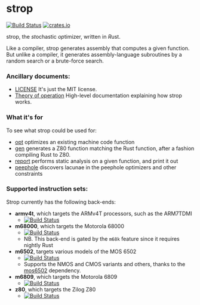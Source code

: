 # strop
[![Build Status](https://github.com/omarandlorraine/strop/actions/workflows/rust.yml/badge.svg?branch=master)](https://github.com/omarandlorraine/strop/actions?workflow=Rust)
[![crates.io](https://img.shields.io/crates/v/strop)](https://crates.io/crates/strop)

strop, the *st*ochastic *op*timizer, written in *R*ust.

Like a compiler, strop generates assembly that computes a given function. But
unlike a compiler, it generates assembly-language subroutines by a random
search or a brute-force search.

### Ancillary documents:

 * [LICENSE](LICENSE.md) It's just the MIT license.
 * [Theory of operation](THEORY_OF_OPERATION.md) High-level documentation explaining how strop works.

### What it's for

To see what strop could be used for:

 * [opt](examples/opt.rs) optimizes an existing machine code function
 * [gen](examples/gen.rs) generates a Z80 function matching the Rust function, after a fashion compiling Rust to Z80.
 * [report](examples/report.rs) performs static analysis on a given function, and print it out
 * [peephole](examples/peephole.rs) discovers lacunae in the peephole optimizers and other constraints

### Supported instruction sets:

Strop currently has the following back-ends:

 * **armv4t**, which targets the ARMv4T processors, such as the ARM7TDMI
    * [![Build Status](https://github.com/omarandlorraine/strop/actions/workflows/armv4t.yml/badge.svg?branch=master)](https://github.com/omarandlorraine/strop/actions?workflow=armv4t)
 * **m68000**, which targets the Motorola 68000
    * [![Build Status](https://github.com/omarandlorraine/strop/actions/workflows/m68000.yml/badge.svg?branch=master)](https://github.com/omarandlorraine/strop/actions?workflow=m68000)
    * NB. This back-end is gated by the `m68k` feature since it requires nightly Rust
 * **m6502**, targets various models of the MOS 6502
    * [![Build Status](https://github.com/omarandlorraine/strop/actions/workflows/mos6502.yml/badge.svg?branch=master)](https://github.com/omarandlorraine/strop/actions?workflow=mos6502)
    * Supports the NMOS and CMOS variants and others, thanks to the
      [mos6502](https://github.com/mre/mos6502) dependency.
 * **m6809**, which targets the Motorola 6809
    * [![Build Status](https://github.com/omarandlorraine/strop/actions/workflows/m6809.yml/badge.svg?branch=master)](https://github.com/omarandlorraine/strop/actions?workflow=m6809)
 * **z80**, which targets the Zilog Z80
    * [![Build Status](https://github.com/omarandlorraine/strop/actions/workflows/z80.yml/badge.svg?branch=master)](https://github.com/omarandlorraine/strop/actions?workflow=z80)

